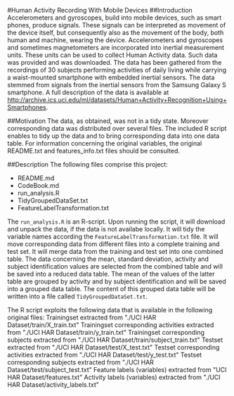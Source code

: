 #Human Activity Recording With Mobile Devices
##Introduction
Accelerometers and gyroscopes, build into mobile devices, such as smart phones, produce signals. These signals can be interpreted as movement of the device itself, but consequently also as the movement of the body, both human and machine, wearing the device. Accelerometers and gyroscopes and sometimes magnetometers are incorporated into inertial measurement units. These units can be used to collect Human Activity data. Such data was provided and was downloaded. The data has been gathered from the recordings of 30 subjects performing activities of daily living while carrying a waist-mounted smartphone with embedded inertial sensors. The data stemmed from signals from the inertial sensors from the Samsung Galaxy S smartphone. A full description of the data is available at http://archive.ics.uci.edu/ml/datasets/Human+Activity+Recognition+Using+Smartphones.

##Motivation
The data, as obtained, was not in a tidy state. Moreover corresponding data was distributed over several files. The included R script enables to tidy up the data and to bring corresponding data into one data table. For information concerning the original variables, the original README.txt and features_info.txt files should be consulted.

##Description
The following files comprise this project:

- README.md
- CodeBook.md
- run_analysis.R
- TidyGroupedDataSet.txt
- FeatureLabelTransformation.txt

The ``run_analysis.R`` is an R-script. Upon running the script, it will download and unpack the data, if the data is not availabe locally. It will tidy the variable names according the ``FeatureLabelTransformation.txt`` file. It will move corresponding data from different files into a complete training and test set. It will merge data from the training and test set into one combined table. The data concerning the mean, standard deviation, activity and subject identification values are selected from the combined table and will be saved into a reduced data table. The mean of the values of the latter table are grouped by activity and by subject identification and will be saved into a grouped data table. The content of this grouped data table will be written into a file called ``TidyGroupedDataSet.txt``.

The R script exploits the following data that is available in the following original files:
        Trainingset extracted from "./UCI HAR Dataset/train/X_train.txt"
        Trainingset corresponding activities extracted from "./UCI HAR Dataset/train/y_train.txt"
        Trainingset corresponding subjects extracted from "./UCI HAR Dataset/train/subject_train.txt"
        Testset extracted from "./UCI HAR Dataset/test/X_test.txt"
        Testset corresponding activities extracted from "./UCI HAR Dataset/test/y_test.txt"
        Testset corresponding subjects extracted from "./UCI HAR Dataset/test/subject_test.txt"
        Feature labels (variables) extracted from "UCI HAR Dataset/features.txt"
        Activity labels (variables) extracted from "./UCI HAR Dataset/activity_labels.txt"
